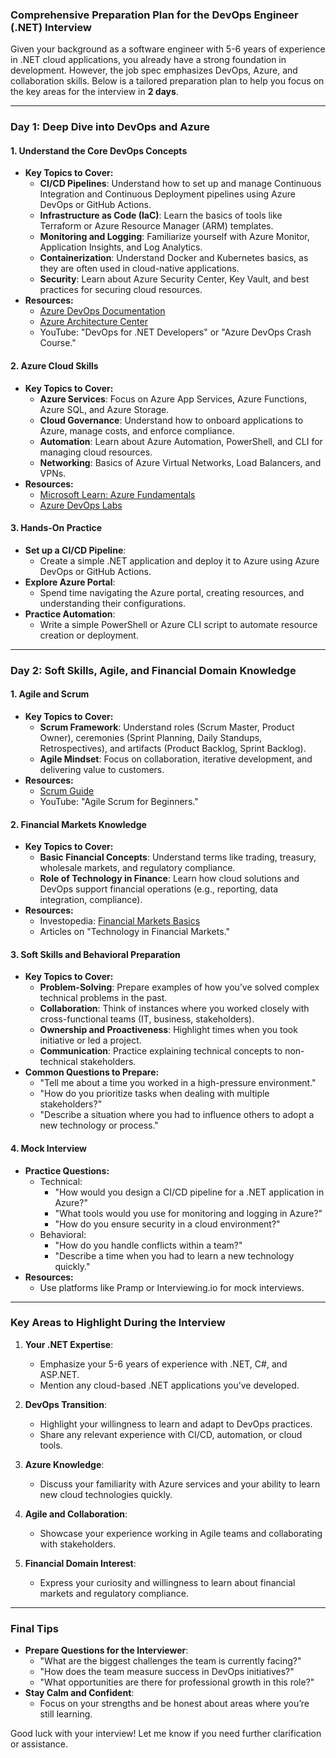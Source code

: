 ### Comprehensive Preparation Plan for the DevOps Engineer (.NET) Interview

Given your background as a software engineer with 5-6 years of experience in .NET cloud applications, you already have a strong foundation in development. However, the job spec emphasizes DevOps, Azure, and collaboration skills. Below is a tailored preparation plan to help you focus on the key areas for the interview in **2 days**.

---

### **Day 1: Deep Dive into DevOps and Azure**

#### **1. Understand the Core DevOps Concepts**

- **Key Topics to Cover:**
  - **CI/CD Pipelines**: Understand how to set up and manage Continuous Integration and Continuous Deployment pipelines using Azure DevOps or GitHub Actions.
  - **Infrastructure as Code (IaC)**: Learn the basics of tools like Terraform or Azure Resource Manager (ARM) templates.
  - **Monitoring and Logging**: Familiarize yourself with Azure Monitor, Application Insights, and Log Analytics.
  - **Containerization**: Understand Docker and Kubernetes basics, as they are often used in cloud-native applications.
  - **Security**: Learn about Azure Security Center, Key Vault, and best practices for securing cloud resources.
- **Resources:**
  - [Azure DevOps Documentation](https://learn.microsoft.com/en-us/azure/devops/)
  - [Azure Architecture Center](https://learn.microsoft.com/en-us/azure/architecture/)
  - YouTube: "DevOps for .NET Developers" or "Azure DevOps Crash Course."

#### **2. Azure Cloud Skills**

- **Key Topics to Cover:**
  - **Azure Services**: Focus on Azure App Services, Azure Functions, Azure SQL, and Azure Storage.
  - **Cloud Governance**: Understand how to onboard applications to Azure, manage costs, and enforce compliance.
  - **Automation**: Learn about Azure Automation, PowerShell, and CLI for managing cloud resources.
  - **Networking**: Basics of Azure Virtual Networks, Load Balancers, and VPNs.
- **Resources:**
  - [Microsoft Learn: Azure Fundamentals](https://learn.microsoft.com/en-us/certifications/azure-fundamentals/)
  - [Azure DevOps Labs](https://azuredevopslabs.com/)

#### **3. Hands-On Practice**

- **Set up a CI/CD Pipeline**:
  - Create a simple .NET application and deploy it to Azure using Azure DevOps or GitHub Actions.
- **Explore Azure Portal**:
  - Spend time navigating the Azure portal, creating resources, and understanding their configurations.
- **Practice Automation**:
  - Write a simple PowerShell or Azure CLI script to automate resource creation or deployment.

---

### **Day 2: Soft Skills, Agile, and Financial Domain Knowledge**

#### **1. Agile and Scrum**

- **Key Topics to Cover:**
  - **Scrum Framework**: Understand roles (Scrum Master, Product Owner), ceremonies (Sprint Planning, Daily Standups, Retrospectives), and artifacts (Product Backlog, Sprint Backlog).
  - **Agile Mindset**: Focus on collaboration, iterative development, and delivering value to customers.
- **Resources:**
  - [Scrum Guide](https://www.scrumguides.org/)
  - YouTube: "Agile Scrum for Beginners."

#### **2. Financial Markets Knowledge**

- **Key Topics to Cover:**
  - **Basic Financial Concepts**: Understand terms like trading, treasury, wholesale markets, and regulatory compliance.
  - **Role of Technology in Finance**: Learn how cloud solutions and DevOps support financial operations (e.g., reporting, data integration, compliance).
- **Resources:**
  - Investopedia: [Financial Markets Basics](https://www.investopedia.com/)
  - Articles on "Technology in Financial Markets."

#### **3. Soft Skills and Behavioral Preparation**

- **Key Topics to Cover:**
  - **Problem-Solving**: Prepare examples of how you’ve solved complex technical problems in the past.
  - **Collaboration**: Think of instances where you worked closely with cross-functional teams (IT, business, stakeholders).
  - **Ownership and Proactiveness**: Highlight times when you took initiative or led a project.
  - **Communication**: Practice explaining technical concepts to non-technical stakeholders.
- **Common Questions to Prepare:**
  - "Tell me about a time you worked in a high-pressure environment."
  - "How do you prioritize tasks when dealing with multiple stakeholders?"
  - "Describe a situation where you had to influence others to adopt a new technology or process."

#### **4. Mock Interview**

- **Practice Questions:**
  - Technical:
    - "How would you design a CI/CD pipeline for a .NET application in Azure?"
    - "What tools would you use for monitoring and logging in Azure?"
    - "How do you ensure security in a cloud environment?"
  - Behavioral:
    - "How do you handle conflicts within a team?"
    - "Describe a time when you had to learn a new technology quickly."
- **Resources:**
  - Use platforms like Pramp or Interviewing.io for mock interviews.

---

### **Key Areas to Highlight During the Interview**

1. **Your .NET Expertise**:

   - Emphasize your 5-6 years of experience with .NET, C#, and ASP.NET.
   - Mention any cloud-based .NET applications you’ve developed.

2. **DevOps Transition**:

   - Highlight your willingness to learn and adapt to DevOps practices.
   - Share any relevant experience with CI/CD, automation, or cloud tools.

3. **Azure Knowledge**:

   - Discuss your familiarity with Azure services and your ability to learn new cloud technologies quickly.

4. **Agile and Collaboration**:

   - Showcase your experience working in Agile teams and collaborating with stakeholders.

5. **Financial Domain Interest**:
   - Express your curiosity and willingness to learn about financial markets and regulatory compliance.

---

### **Final Tips**

- **Prepare Questions for the Interviewer**:
  - "What are the biggest challenges the team is currently facing?"
  - "How does the team measure success in DevOps initiatives?"
  - "What opportunities are there for professional growth in this role?"
- **Stay Calm and Confident**:
  - Focus on your strengths and be honest about areas where you’re still learning.

Good luck with your interview! Let me know if you need further clarification or assistance.

